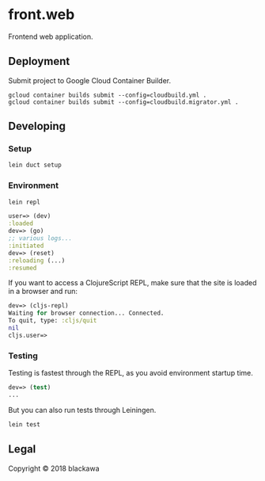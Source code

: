 # front.web

Frontend web application.

## Deployment

Submit project to Google Cloud Container Builder.

```
gcloud container builds submit --config=cloudbuild.yml .
gcloud container builds submit --config=cloudbuild.migrator.yml .
```

## Developing

### Setup

```sh
lein duct setup
```

### Environment

```sh
lein repl
```

```clojure
user=> (dev)
:loaded
dev=> (go)
;; various logs...
:initiated
dev=> (reset)
:reloading (...)
:resumed
```

If you want to access a ClojureScript REPL, make sure that the site is loaded
in a browser and run:

```clojure
dev=> (cljs-repl)
Waiting for browser connection... Connected.
To quit, type: :cljs/quit
nil
cljs.user=>
```

### Testing

Testing is fastest through the REPL, as you avoid environment startup
time.

```clojure
dev=> (test)
...
```

But you can also run tests through Leiningen.

```sh
lein test
```

## Legal

Copyright © 2018 blackawa
